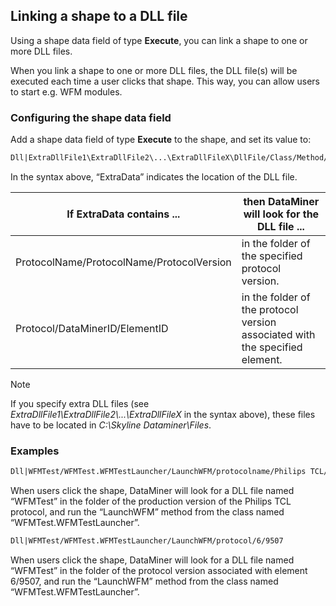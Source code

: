 ## Linking a shape to a DLL file

Using a shape data field of type **Execute**, you can link a shape to one or more DLL files.

When you link a shape to one or more DLL files, the DLL file(s) will be executed each time a user clicks that shape. This way, you can allow users to start e.g. WFM modules.

### Configuring the shape data field

Add a shape data field of type **Execute** to the shape, and set its value to:

```txt
Dll|ExtraDllFile1\ExtraDllFile2\...\ExtraDllFileX\DllFile/Class/Method/ExtraData
```

In the syntax above, “ExtraData” indicates the location of the DLL file.

| If ExtraData contains ...                 | then DataMiner will look for the DLL file ...                                |
|-------------------------------------------|------------------------------------------------------------------------------|
| ProtocolName/ProtocolName/ProtocolVersion | in the folder of the specified protocol version.                             |
| Protocol/DataMinerID/ElementID            | in the folder of the protocol version associated with the specified element. |

> [!NOTE]
> If you specify extra DLL files (see *ExtraDllFile1\\ExtraDllFile2\\...\\ExtraDllFileX* in the syntax above), these files have to be located in *C:\\Skyline Dataminer\\Files*.

### Examples

```txt
Dll|WFMTest/WFMTest.WFMTestLauncher/LaunchWFM/protocolname/Philips TCL/Production
```

When users click the shape, DataMiner will look for a DLL file named “WFMTest” in the folder of the production version of the Philips TCL protocol, and run the “LaunchWFM” method from the class named “WFMTest.WFMTestLauncher”.

```txt
Dll|WFMTest/WFMTest.WFMTestLauncher/LaunchWFM/protocol/6/9507
```

When users click the shape, DataMiner will look for a DLL file named “WFMTest” in the folder of the protocol version associated with element 6/9507, and run the “LaunchWFM” method from the class named “WFMTest.WFMTestLauncher”.
